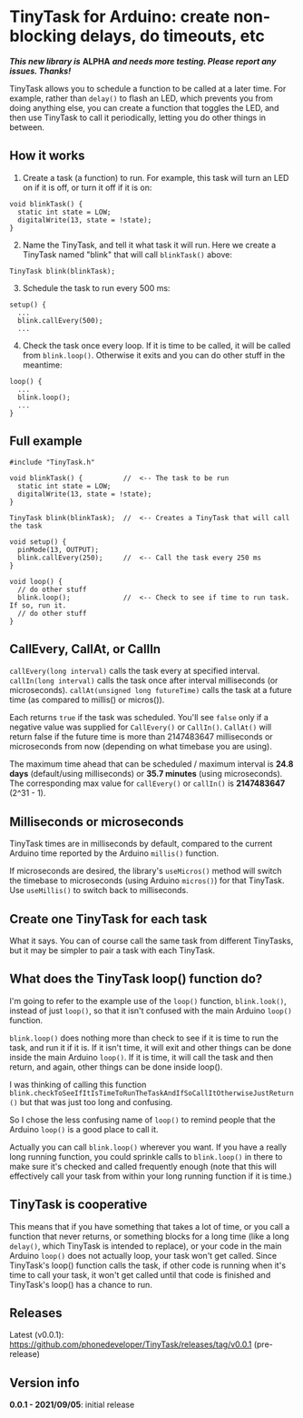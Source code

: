 # TinyTask for Arduino: create non-blocking delays, do timeouts, etc

***This new library is*** **ALPHA** ***and needs more testing. Please report any issues. Thanks!***

TinyTask allows you to schedule a function to be called at a later time.
For example, rather than ```delay()``` to flash an LED, which prevents you from
doing anything else, you can create a function that toggles the LED, and then
use TinyTask to call it periodically, letting you do other things in between.

## How it works

1. Create a task (a function) to run. For example, this task will turn an LED on
   if it is off, or turn it off if it is on:

```
void blinkTask() {
  static int state = LOW;
  digitalWrite(13, state = !state);
}
```

2. Name the TinyTask, and tell it what task it will run. Here we create a TinyTask named "blink" that will call ```blinkTask()``` above:

```
TinyTask blink(blinkTask);
```

3. Schedule the task to run every 500 ms:

```
setup() {
  ...
  blink.callEvery(500);
  ...
```

4. Check the task once every loop. If it is time to be called,
it will be called from ```blink.loop()```. Otherwise it exits and you can do other stuff in the meantime:

```
loop() {
  ...
  blink.loop();
  ...
}
```

## Full example

```
#include "TinyTask.h"

void blinkTask() {          //  <-- The task to be run
  static int state = LOW;
  digitalWrite(13, state = !state);
}

TinyTask blink(blinkTask);  //  <-- Creates a TinyTask that will call the task

void setup() {
  pinMode(13, OUTPUT);
  blink.callEvery(250);     //  <-- Call the task every 250 ms
}

void loop() {
  // do other stuff
  blink.loop();             //  <-- Check to see if time to run task. If so, run it.
  // do other stuff
}
```

## CallEvery, CallAt, or CallIn

```callEvery(long interval)``` calls the task every at specified interval.
```callIn(long interval)``` calls the task once after interval milliseconds (or microseconds).
```callAt(unsigned long futureTime)``` calls the task at a future time (as compared to millis() or micros()).

Each returns ```true``` if the task was scheduled. You'll see ```false``` only if a negative value was supplied for ```CallEvery()``` or ```CallIn()```. ```CallAt()``` will return false if the future time is more than 2147483647 milliseconds or microseconds from now (depending on what timebase you are using).

The maximum time ahead that can be scheduled / maximum interval is **24.8 days** (default/using milliseconds) or **35.7 minutes** (using microseconds). The corresponding max value for ```callEvery()``` or ```callIn()``` is **2147483647** (2^31 - 1).

## Milliseconds or microseconds

TinyTask times are in milliseconds by default, compared to the current Arduino time reported by the Arduino ```millis()``` function.

If microseconds are desired, the library's ```useMicros()``` method will switch the timebase to microseconds (using Arduino ```micros()```) for that TinyTask. Use ```useMillis()``` to switch back to milliseconds.

## Create one TinyTask for each task

What it says. You can of course call the same task from different TinyTasks,
but it may be simpler to pair a task with each TinyTask.
 
## What does the TinyTask loop() function do?

I'm going to refer to the example use of the ```loop()``` function, ```blink.look()```, instead of 
just ```loop()```, so that it isn't confused with the main Arduino ```loop()``` function.

```blink.loop()``` does nothing more than check to see if it is
time to run the task, and run it if it is. If it isn't time, it will exit and other things
can be done inside the main Arduino ```loop()```. If it is time, it will call
the task and then return, and again, other things can be done inside loop().

I was thinking of calling this function
```blink.checkToSeeIfItIsTimeToRunTheTaskAndIfSoCallItOtherwiseJustReturn()```
but that was just too long and confusing.

So I chose the less confusing name of ```loop()``` to remind people that the
Arduino ```loop()``` is a good place to call it.

Actually you can call ```blink.loop()``` wherever you want. If you have a
really long running function, you could sprinkle calls to ```blink.loop()```
in there to make sure it's checked and called frequently enough (note that
this will effectively call your task from within your long running function if it is time.)

## TinyTask is cooperative

This means that if you have something that takes a lot of time, or you call a function that never returns, or something blocks for a long time (like a long ```delay()```, which TinyTask is intended to replace), or your code in the main Arduino ```loop()``` does not actually loop, your task won't get called. Since TinyTask's loop() function calls the task, if other code is running when it's time to call your task, it won't get called until that code is finished and TinyTask's loop() has a chance to run.

## Releases

Latest (v0.0.1): https://github.com/phonedeveloper/TinyTask/releases/tag/v0.0.1 (pre-release)

## Version info

**0.0.1 - 2021/09/05**: initial release
